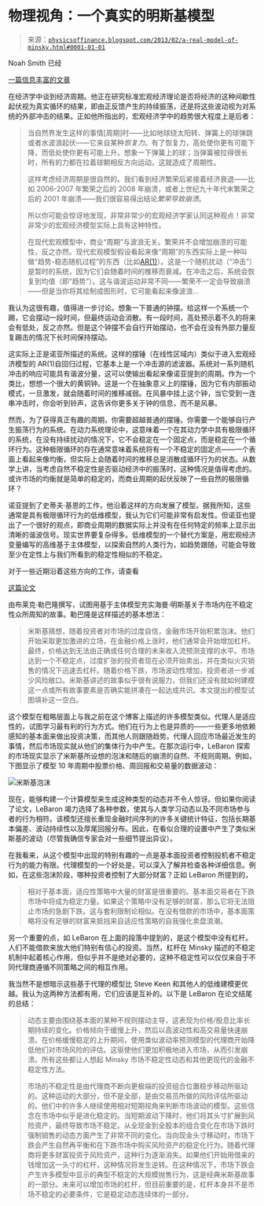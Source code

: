 <!--yml

分类：未分类

日期：2024-05-18 06:58:44

-->

# 物理视角：一个真实的明斯基模型

> 来源：[`physicsoffinance.blogspot.com/2013/02/a-real-model-of-minsky.html#0001-01-01`](http://physicsoffinance.blogspot.com/2013/02/a-real-model-of-minsky.html#0001-01-01)

Noah Smith 已经

[一篇信息丰富的文章](http://noahpinionblog.blogspot.fr/2013/02/is-business-cycle-cycle.html)

在经济学中谈到经济周期。他正在研究标准宏观经济理论是否将经济的这种间歇性起伏视为真实循环的结果，即由正反馈产生的持续振荡，还是将这些波动视为对系统的外部冲击的结果。正如他所指出的，宏观经济学中的趋势很大程度上是后者：

> 当自然界发生这样的事情[周期]时——比如地球绕太阳转、弹簧上的球弹跳或者水波浪起伏——它来自某种*恢复力*。有了恢复力，高处使你更有可能下降，而低处使你更有可能上升。想象一下弹簧上的球；当弹簧被拉得很长时，所有的力都在拉着球朝相反方向运动。这就造成了周期性。
> 
> 这样考虑经济周期是很自然的。我们看到经济繁荣后紧接着经济衰退——比如 2006-2007 年繁荣之后的 2008 年崩溃，或者上世纪九十年代末繁荣之后的 2001 年崩溃——我们很容易得出结论*繁荣导致崩溃*。
> 
> 所以你可能会惊讶地发现，非常非常少的宏观经济学家认同这种观点！非常非常少的宏观经济模型实际上具有这种特性。
> 
> 在现代宏观模型中，商业“周期”与波浪无关。繁荣并不会增加崩溃的可能性，反之亦然。现代宏观模型假设看起来像“周期”的东西实际上是一种叫做“趋势-稳态随机过程”的东西（比如[AR(1)](http://en.wikipedia.org/wiki/Autoregressive_model)）。这是一个随机扰动（“冲击”）是暂时的系统，因为它们会随着时间的推移而衰减。在冲击之后，系统会恢复到均值（即“趋势”）。这与谐波运动非常不同——繁荣不一定会导致崩溃——但是当你将其绘制成图形时，它可能看起来像波浪... 

我认为这很有趣，值得进一步讨论。想象一下普通的钟摆。给这样一个系统一个踢，它会摆动一段时间，但最终运动会消散。有一段时间，高处预示着不久的将来会有低处，反之亦然。但是这个钟摆不会自行开始摆动，也不会在没有外部力量反复踢击的情况下长时间保持摆动。

这实际上正是诺亚所描述的系统。这样的摆锤（在线性区域内）类似于进入宏观经济模型的 AR(1)自回归过程，它基本上是一个冲击源的滤波器。系统对一系列随机冲击的响应可能具有谐波分量，这可以使输出看起来像诺亚提到的周期。作为一个类比，想想一个很大的黄铜钟。这是一个在抽象意义上的摆锤，因为它有内部振动模式，一旦激发，就会随着时间的推移减弱。在风暴中挂上这个钟，当它受到一连串冲击时，你会听到铃声，这告诉你更多关于钟的信息，而不是风暴。

然而，为了获得真正有趣的周期，你需要超越普通的摆锤。你需要一个能够自行产生振荡行为的系统。在动力系统理论中，这意味着一个在其动力学中具有极限循环的系统，在没有持续扰动的情况下，它不会稳定在一个固定点，而是稳定在一个循环行为。这种极限循环的存在通常意味着系统将有一个不稳定的固定点——一个表面上看起来像均衡，但实际上会随着时间的推移总是消散成循环行为的状态。从数学上讲，当考虑自然不稳定性是否驱动经济中的振荡时，这种情况是值得考虑的。或许市场的均衡就是简单的稳定的，而商业周期的起伏反映了一些自然的极限循环？

诺亚提到了史蒂夫·基恩的工作，他沿着这样的方向发展了模型。据我所知，这些通常是具有极限循环行为的低维模型，我认为它们可能非常有启发性。但诺亚也提出了一个很好的观点，即商业周期的数据实际上并没有在任何特定的频率上显示出清晰的谐波信号。现实世界要复杂得多。低维模型的一个替代方案是，用宏观经济变量编写的高维基于主体模型，以探索自然的人类行为，如趋势跟随，可能会导致至少在定性上与我们所看到的稳定性相似的不稳定。

对于一些近期沿着这些方向的工作，请查看

[这篇论文](http://people.brandeis.edu/~blebaron/wps/minsky.pdf)

由布莱克·勒巴隆撰写，试图用基于主体模型充实海曼·明斯基关于市场内在不稳定性众所周知的故事。勒巴隆是这样描述的基本想法：

> 米斯基猜想，随着投资者对市场的过度自信，金融市场开始积累泡沫。他们开始采取更加激进的立场，在金融价格上涨时，他们通常会开始增加杠杆。最终，价格达到无法由正确或任何合理的未来收入流预测支撑的水平。市场达到一个不稳定点，过度扩张的投资者现在必须开始卖出，并在类似火灾销售的情况下迅速去杠杆。随着价格下跌，市场波动性增加，投资者进一步减少风险敞口。米斯基讲述的故事似乎很有说服力，但我们还没有就如何建模这一点或所有故事要素是否确实能拼凑在一起达成共识。本文提出的模型试图填补这一空白。

这个模型在粗略层面上与我之前在这个博客上描述的许多模型类似。代理人是适应性的，试图学习最有利的行为方式。他们在行为上也是异质的——一些更多地依赖感知的基本面来做出投资决策，而其他人则跟随趋势。代理人回应市场最近发生的事情，然后市场现实就从他们的集体行为中产生。在那次运行中，LeBaron 探索的市场现实显示了米斯基所设想的泡沫和随后的崩溃的自然、不规则周期。例如，下图显示了模型 10 年周期中股票价格、周回报和交易量的数据波动：

![米斯基泡沫](https://blogger.googleusercontent.com/img/b/R29vZ2xl/AVvXsEib01eGR_Nu05ww3dL2kKY02NgJZRklCdQ00iHTuCv67JJWJxnzbhPAW_W53ZREc8aAggqki1Hl3R0G0kz1tI4fBOOTenJ4iUmUZjG7rLnXtS6n2scE2fdIMhrNl3e5Ea0_FXU6NSSfhC1G/s1600/minsky_bubbles.png)

现在，能够构建一个计算模型来生成这种类型的动态并不令人惊讶。但如果你阅读了论文，LeBaron 竭力选择了各种参数，使其与人类学习动态以及不同市场参与者的行为相符。该模型还擅长重现金融时间序列的许多关键统计特征，包括长期基本偏差、波动持续性以及厚尾回报分布。因此，在看似合理的设置中产生了类似米斯基的波动（尽管我确信专家会对一些细节提出异议）。

在我看来，从这个模型中出现的特别有趣的一点是基本面投资者控制投机者不稳定行为的能力有限。代理模型的一个好处是，可以深入了解并检查各种详细信息。例如，在这些泡沫阶段，哪种投资者控制了大部分财富？正如 LeBaron 所提到的，

> 相对于基本面，适应性策略中大量的财富是很重要的。基本面交易者在下跌市场中将成为稳定力量。如果这个策略中没有足够的财富，那么它将无法阻止市场的急剧下跌。这与套利限制论相似。在没有借款的市场中，基本面策略将没有足够的财富来抵挡来自适应性策略的自我强化卖盘浪潮。

另一个重要的点，如 LeBaron 在上面的段落中提到的，是这个模型中没有杠杆。人们不能借款来放大他们特别有信心的投资。当然，杠杆在 Minsky 描述的不稳定机制中起着核心作用，但似乎并不是绝对必要的，这种不稳定性可以仅仅来自于不同代理商遵循不同策略之间的相互作用。

我当然不是想暗示这些基于代理的模型比 Steve Keen 和其他人的低维建模更优越。我认为这两种方法都有用，它们应该是互补的。以下是 LeBaron 在论文结尾的总结：

> 动态主要由围绕基本面的某种不规则摆动主导，这表现为价格/股息比率长期持续的变化。价格倾向于缓慢上升，然后以高波动性和高交易量快速崩溃。在价格缓慢稳定的上升期间，使用类似波动率预测模型的代理商开始降低他们对市场风险的评估。这驱使他们更加积极地进入市场，从而引发崩溃。所有这些都让人想起 Minsky 市场不稳定性动态和其他更现代的金融不稳定性方法。
> 
> 市场的不稳定性是由代理商不断向更极端的投资组合位置稳步移动所驱动的。这种运动的大部分，但不是全部，是由交易员所做的风险评估所驱动的。他们中的许多人继续使用相对短期视角来判断市场波动的模型。这些信念在市场中似乎是进化稳定的。当短期波动下降时，他们将其头寸扩展到风险资产，最终导致市场不稳定。从全现金到全股本的组合变化在市场下跌时强制销售的动态方面产生了非常不同的变化。当向现金头寸移动时，市场下跌会产生自然再平衡和在下跌市场中购买风险资产的稳定化行为。随着代理商将更多财富投资于风险资产，这种行为逐渐消失。如果他们开始用借来的钱增加这一头寸的杠杆，这种情况将发生逆转。在这种情况下，市场下跌会产生许多模型中显示的典型不稳定的大规模抛售行为，这是经典米斯基故事的一部分。未来可以增加市场的杠杆，但目前重要的是，杠杆本身并不是市场不稳定的必要条件，它是稳定动态连续体的一部分。
